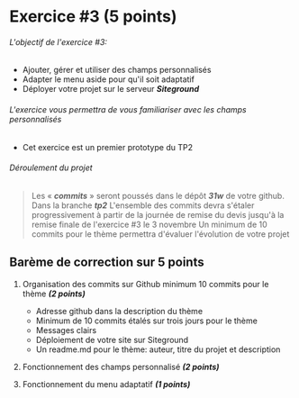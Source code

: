 # Exercice #3 (5 points)

###### L\'objectif de l'exercice #3:

- Ajouter, gérer et utiliser des champs personnalisés
- Adapter le menu aside pour qu'il soit adaptatif 
- Déployer votre projet sur le serveur **_Siteground_**

###### L'exercice vous permettra de vous familiariser avec les champs personnalisés

- Cet exercice est un premier prototype du TP2


###### Déroulement du projet

> Les « **_commits_** » seront poussés dans le dépôt **_31w_**  de votre github. Dans la branche **_tp2_**
> L\'ensemble des commits devra s\'étaler progressivement à partir de la journée de remise du devis jusqu\'à la remise finale de l'exercice #3 le 3 novembre
> Un minimum de 10 commits pour le thème  permettra d\'évaluer l\'évolution de votre projet

## Barème de correction sur 5 points

1. Organisation des commits sur Github minimum 10 commits  pour le thème **_(2 points)_**

   - Adresse github dans la description du thème
   - Minimum de 10 commits étalés sur trois jours pour le thème 
   - Messages clairs
   - Déploiement de votre site sur Siteground
   - Un readme.md pour le thème: auteur, titre du projet et description

2. Fonctionnement des champs personnalisé **_(2 points)_**
3. Fonctionnement du menu adaptatif **_(1 points)_**

